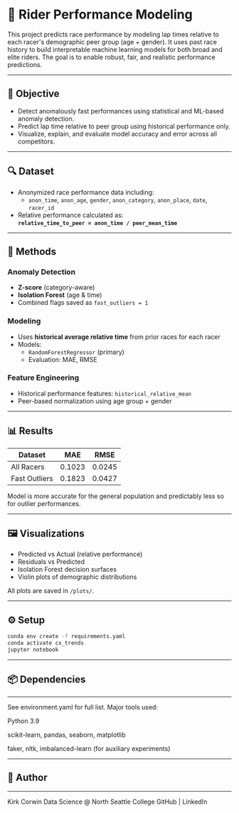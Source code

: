 # 🚴 Rider Performance Modeling

This project predicts race performance by modeling lap times relative to each racer's demographic peer group (age + gender). It uses past race history to build interpretable machine learning models for both broad and elite riders. The goal is to enable robust, fair, and realistic performance predictions.

---

## 📌 Objective

- Detect anomalously fast performances using statistical and ML-based anomaly detection.
- Predict lap time relative to peer group using historical performance only.
- Visualize, explain, and evaluate model accuracy and error across all competitors.

---

## 🔍 Dataset

- Anonymized race performance data including:
  - `anon_time`, `anon_age`, `gender`, `anon_category`, `anon_place`, `date`, `racer_id`
- Relative performance calculated as:  
  **`relative_time_to_peer = anon_time / peer_mean_time`**

---

## 🧠 Methods

### Anomaly Detection
- **Z-score** (category-aware)
- **Isolation Forest** (age & time)
- Combined flags saved as `fast_outliers = 1`

### Modeling
- Uses **historical average relative time** from prior races for each racer
- Models:
  - `RandomForestRegressor` (primary)
  - Evaluation: MAE, RMSE

### Feature Engineering
- Historical performance features: `historical_relative_mean`
- Peer-based normalization using age group + gender

---

## 📊 Results

| Dataset        | MAE    | RMSE   |
|----------------|--------|--------|
| All Racers     | 0.1023 | 0.0245 |
| Fast Outliers  | 0.1823 | 0.0427 |

Model is more accurate for the general population and predictably less so for outlier performances.

---

## 🖼️ Visualizations

- Predicted vs Actual (relative performance)
- Residuals vs Predicted
- Isolation Forest decision surfaces
- Violin plots of demographic distributions

All plots are saved in `/plots/`.

---

## ⚙️ Setup

```bash
conda env create -f requirements.yaml
conda activate cx_trends
jupyter notebook
```
---

## 📦 Dependencies

---
See environment.yaml for full list. Major tools used:

Python 3.9

scikit-learn, pandas, seaborn, matplotlib

faker, nltk, imbalanced-learn (for auxiliary experiments)

---

## 👤 Author

---

Kirk Corwin
Data Science @ North Seattle College
GitHub | LinkedIn
